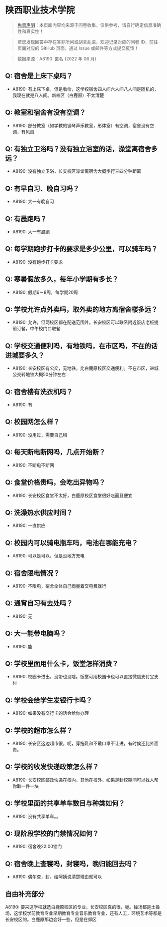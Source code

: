 # 陕西职业技术学院

> [免责声明](https://colleges.chat/#_3)：本页面内容均来源于问卷收集，仅供参考，请自行确定信息准确性和真实性！

> 若您发现回答中存在答非所问或胡言乱语，欢迎记录对应的问卷 ID，前往页面对应的 GitHub 页面，通过 issue 或邮件等方式提交反馈！

> 数据来源：A8190: 匿名 (2022 年 06 月)

## Q: 宿舍是上床下桌吗？

- A8190: 有上床下桌，但是看命，这学校宿舍四人间六人间八人间是随机的，我现在就是八人间。新校区（白鹿原）不太清楚

## Q: 教室和宿舍有没有空调？

- A8190: 部分教室（如学教的钢琴声乐教室，形体室）有空调，宿舍没有空调，有风扇

## Q: 有独立卫浴吗？没有独立浴室的话，澡堂离宿舍多远？

- A8190: 没有独立卫浴，长安校区澡堂离宿舍大概步行三四分钟距离

## Q: 有早自习、晚自习吗？

- A8190: 大一有晚自习

## Q: 有晨跑吗？

- A8190: 大一有晨跑

## Q: 每学期跑步打卡的要求是多少公里，可以骑车吗？

- A8190: 没有跑步打卡要求

## Q: 寒暑假放多久，每年小学期有多长？

- A8190: 假期6－8周，每学期20周

## Q: 学校允许点外卖吗，取外卖的地方离宿舍楼多远？

- A8190: 允许，但两校区都在配送范围外。长安校区可以联系附近饭店老板提前订餐，中午校门口取餐

## Q: 学校交通便利吗，有地铁吗，在市区吗，不在的话进城要多久？

- A8190: 长安校区有公交，无地铁，比白鹿原校区交通便利。不在市区，进城公交转地铁大概50分钟左右

## Q: 宿舍楼有洗衣机吗？

- A8190: 有

## Q: 校园网怎么样？

- A8190: 没用过，需要自己租

## Q: 每天断电断网吗，几点开始断？

- A8190: 不断电不断网

## Q: 食堂价格贵吗，会吃出异物吗？

- A8190: 长安校区食堂不太好，白鹿原校区食堂很好吃而且便宜

## Q: 洗澡热水供应时间？

- A8190: 一直供应

## Q: 校园内可以骑电瓶车吗，电池在哪能充电？

- A8190: 可以是可以，但是没地方充电

## Q: 宿舍限电情况？

- A8190: 不限电，宿舍全体自己商量着交电费就行

## Q: 通宵自习有去处吗？

- A8190: 无

## Q: 大一能带电脑吗？

- A8190: 能

## Q: 学校里面用什么卡，饭堂怎样消费？

- A8190: 校园卡进出，没带也没啥。饭堂可用校园卡也可以直接微信支付宝支付

## Q: 学校会给学生发银行卡吗？

- A8190: 如果没有交行卡的话会给你办理

## Q: 学校的超市怎么样？

- A8190: 长安区这边超市很，呃，穿拖鞋和不戴口罩不让进，有时候还比外面贵。

## Q: 学校的收发快递政策怎么样？

- A8190: 长安校区邮政快递在校内，其他在校外。如果是封校期间可以找人帮你取一件一块

## Q: 学校里面的共享单车数目与种类如何？

- A8190: 没有共享单车。。

## Q: 现阶段学校的门禁情况如何？

- A8190: 宿舍晚22:00锁门

## Q: 宿舍晚上查寝吗，封寝吗，晚归能回去吗？

- A8190: 偶尔查，封。给阿姨说清楚理由就可以

## 自由补充部分

A8190: 要来这学校就选白鹿原校区的专业，长安校区真的很，呃。操场都是土操场，这学校学前教育专业早期教育专业音乐教育专业，还有人工，环境艺术等都是长安校区的。白鹿原那边会好一些，但是在郊区